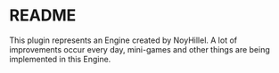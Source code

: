 # README #

This plugin represents an Engine created by NoyHillel. A lot of improvements occur every day, mini-games and other things are being implemented in this Engine.
